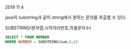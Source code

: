 2019 11 4




java의 substring과 같이 string에서 원하는 문자를 추출할 수 있다.


SUBSTRING(문자열,시작자리번호,자를문자수)

```sql
SELECT * FROM MEMBER
WHERE NUMBER = SUBSTRING(num,0,6)
```
